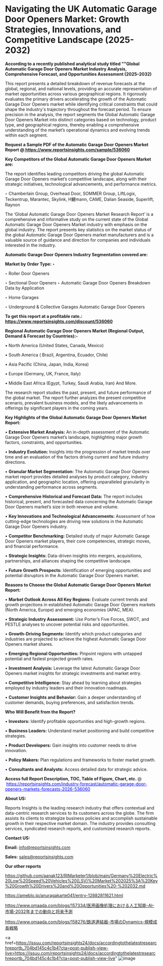 # Navigating the UK Automatic Garage Door Openers Market: Growth Strategies, Innovations, and Competitive Landscape (2025-2032)

<strong>According to a recently published analytical study titled ""Global Automatic Garage Door Openers Market Industry Analysis, Comprehensive Forecast, and Opportunities Assessment (2025–2032)</strong>

This report presents a detailed breakdown of revenue forecasts at the global, regional, and national levels, providing an accurate representation of market opportunities across various geographical regions. It rigorously evaluates the primary drivers accelerating the growth of the Automatic Garage Door Openers market while identifying critical constraints that could shape the industry's trajectory throughout the forecast period. To ensure precision in the analysis, the report segments the Global Automatic Garage Door Openers Market into distinct categories based on technology, product type, and geographical regions, thereby enabling a comprehensive understanding of the market’s operational dynamics and evolving trends within each segment.

<strong>Request a Sample PDF of the Automatic Garage Door Openers Market Report </strong><strong>@<a href=https://www.reportsinsights.com/sample/536060 style=color:#0000ff;> https://www.reportsinsights.com/sample/536060</a></strong></font>

<strong>Key Competitors of the Global Automatic Garage Door Openers Market are:</strong>

The report identifies leading competitors driving the global Automatic Garage Door Openers market’s competitive landscape, along with their strategic initiatives, technological advancements, and performance metrics.

‣ Chamberlain Group, Overhead Door, SOMMER Group, LiftLogix, Teckentrup, Marantec, Skylink, H鰎mann, CAME, Dalian Seaside, Superlift, Raynon

The ‘Global Automatic Garage Door Openers Market Research Report’ is a comprehensive and informative study on the current state of the Global Automatic Garage Door Openers Market industry with emphasis on the global industry. The report presents key statistics on the market status of the global Automatic Garage Door Openers market manufacturers and is a valuable source of guidance and direction for companies and individuals interested in the industry.

<strong>Automatic Garage Door Openers Industry Segmentation covered are:</strong>

<strong>Market by Order Type: </strong>
‣ 

‣ Roller Door Openers

‣ Sectional Door Openers
‣ Automatic Garage Door Openers Breakdown Data by Application

‣ Home Garages

‣ Underground & Collective Garages
Automatic Garage Door Openers

<strong>To get this report at a profitable rate.: <a href=https://www.reportsinsights.com/discount/536060 style=color:#0000ff;>https://www.reportsinsights.com/discount/536060</a></strong></font>

<strong>Regional Automatic Garage Door Openers Market (Regional Output, Demand &amp; Forecast by Countries):-</strong>

• North America (United States, Canada, Mexico)

• South America ( Brazil, Argentina, Ecuador, Chile)

• Asia Pacific (China, Japan, India, Korea)

• Europe (Germany, UK, France, Italy)

• Middle East Africa (Egypt, Turkey, Saudi Arabia, Iran) And More.

The research report studies the past, present, and future performance of the global market. The report further analyzes the present competitive scenario, prevalent business models, and the likely advancements in offerings by significant players in the coming years.

<strong>Key Highlights of the Global Automatic Garage Door Openers Market Report:</strong>

• <strong>Extensive Market Analysis:</strong> An in-depth assessment of the Automatic Garage Door Openers market’s landscape, highlighting major growth factors, constraints, and opportunities.

• <strong>Industry Evolution:</strong> Insights into the progression of market trends over time and an evaluation of the factors driving current and future industry directions.

• <strong>Granular Market Segmentation:</strong> The Automatic Garage Door Openers market report provides detailed analyses by product category, industry application, and geographic location, offering unparalleled granularity in understanding performance across segments.

• <strong>Comprehensive Historical and Forecast Data:</strong> The report includes historical, present, and forecasted data concerning the Automatic Garage Door Openers market’s size in both revenue and volume.

• <strong>Key Innovations and Technological Advancements:</strong> Assessment of how cutting-edge technologies are driving new solutions in the Automatic Garage Door Openers industry.

• <strong>Competitor Benchmarking:</strong> Detailed study of major Automatic Garage Door Openers market players, their core competencies, strategic moves, and financial performance.

• <strong>Strategic Insights:</strong> Data-driven insights into mergers, acquisitions, partnerships, and alliances shaping the competitive landscape.

• <strong>Future Growth Prospects:</strong> Identification of emerging opportunities and potential disruptors in the Automatic Garage Door Openers market.

<strong>Reasons to Choose the Global Automatic Garage Door Openers Market Report:</strong>

• <strong>Market Outlook Across All Key Regions:</strong> Evaluate current trends and growth projections in established Automatic Garage Door Openers markets (North America, Europe) and emerging economies (APAC, MEA).

• <strong>Strategic Industry Assessment:</strong> Use Porter’s Five Forces, SWOT, and PESTLE analyses to uncover potential risks and opportunities.

• <strong>Growth-Driving Segments:</strong> Identify which product categories and industries are projected to achieve the highest Automatic Garage Door Openers market shares.

• <strong>Emerging Regional Opportunities:</strong> Pinpoint regions with untapped potential and fastest projected growth rates.

• <strong>Investment Analysis:</strong> Leverage the latest Automatic Garage Door Openers market insights for strategic investments and market entry.

• <strong>Competitive Intelligence:</strong> Stay ahead by learning about strategies employed by industry leaders and their innovation roadmaps.

• <strong>Customer Insights and Behavior:</strong> Gain a deeper understanding of customer demands, buying preferences, and satisfaction trends.

<strong>Who Will Benefit from the Report?</strong>

• <strong>Investors:</strong> Identify profitable opportunities and high-growth regions.

• <strong>Business Leaders:</strong> Understand market positioning and build competitive strategies.

• <strong>Product Developers:</strong> Gain insights into customer needs to drive innovation.

• <strong>Policy Makers:</strong> Plan regulations and frameworks to foster market growth.

• <strong>Consultants and Analysts:</strong> Access detailed data for strategic advice.
</ul>
<strong>Access full Report Description, TOC, Table of Figure, Chart, etc. </strong>@  <a href=https://reportsinsights.com/industry-forecast/automatic-garage-door-openers-markets-forecasts-2026-536060 style=color:#0000ff;>https://reportsinsights.com/industry-forecast/automatic-garage-door-openers-markets-forecasts-2026-536060</a></font>

<strong><strong>About US</strong>:</strong>

Reports Insights is the leading research industry that offers contextual and data-centric research services to its customers across the globe. The firm assists its clients to strategize business policies and accomplish sustainable growth in their respective market domain. The industry provides consulting services, syndicated research reports, and customized research reports.

<strong>Contact US:</strong>

<p class=""""><b>Email:</b> <a href=mailto:info@reportsinsights.com>info@reportsinsights.com</a></p>
<p class=""""><b>Sales:</b> <a href=mailto:sales@reportsinsights.com>sales@reportsinsights.com</a></p>

<strong>Our other reports</strong>

<a href=https://github.com/aanak123/RIMarketer1/blob/main/Germany%20Electric%20Low%20Speed%20Vehicles%20(LSV)%20Market%202025%3A%20Key%20Growth%20Drivers%20and%20Opportunities%20-%202032.md>https://github.com/aanak123/RIMarketer1/blob/main/Germany%20Electric%20Low%20Speed%20Vehicles%20(LSV)%20Market%202025%3A%20Key%20Growth%20Drivers%20and%20Opportunities%20-%202032.md</a>

<a href=https://ameblo.jp/anuragakarte041/entry-12882811621.html>https://ameblo.jp/anuragakarte041/entry-12882811621.html</a>

<a href=https://www.omaada.com/blogs/157334/医用画像処理における人工知能-AI-市場-2032年までの動向と将来予測>https://www.omaada.com/blogs/157334/医用画像処理における人工知能-AI-市場-2032年までの動向と将来予測</a>

<a href=https://www.omaada.com/blogs/158276/鉄道連結器-市場のDynamics-規模成長戦略>https://www.omaada.com/blogs/158276/鉄道連結器-市場のDynamics-規模成長戦略</a>

<a href=https://issuu.com/reportsinsights24/docs/accordingtothelatestresearchreportb_704bd145c4c1b4?cta=post-publish-view-live>https://issuu.com/reportsinsights24/docs/accordingtothelatestresearchreportb_704bd145c4c1b4?cta=post-publish-view-live</a>"
![image](https://github.com/user-attachments/assets/594a71b4-87cf-41b4-a946-4586330c13ca)
